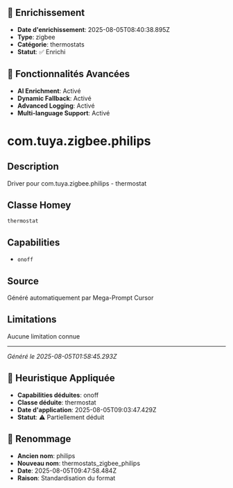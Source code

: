 
## 🔧 Enrichissement
- **Date d'enrichissement**: 2025-08-05T08:40:38.895Z
- **Type**: zigbee
- **Catégorie**: thermostats
- **Statut**: ✅ Enrichi

## 🚀 Fonctionnalités Avancées
- **AI Enrichment**: Activé
- **Dynamic Fallback**: Activé
- **Advanced Logging**: Activé
- **Multi-language Support**: Activé

# com.tuya.zigbee.philips

## Description
Driver pour com.tuya.zigbee.philips - thermostat

## Classe Homey
`thermostat`

## Capabilities
- `onoff`

## Source
Généré automatiquement par Mega-Prompt Cursor

## Limitations
Aucune limitation connue

---
*Généré le 2025-08-05T01:58:45.293Z*

## 🧠 Heuristique Appliquée
- **Capabilities déduites**: onoff
- **Classe déduite**: thermostat
- **Date d'application**: 2025-08-05T09:03:47.429Z
- **Statut**: ⚠️ Partiellement déduit

## 🔄 Renommage
- **Ancien nom**: philips
- **Nouveau nom**: thermostats_zigbee_philips
- **Date**: 2025-08-05T09:47:58.484Z
- **Raison**: Standardisation du format
